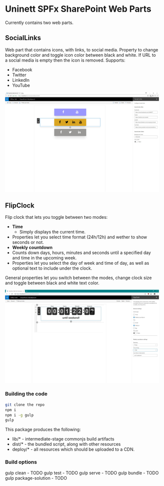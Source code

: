 # Uninett SPFx SharePoint Web Parts

Currently contains two web parts.

## SocialLinks

Web part that contains icons, with links, to social media. Property to change background color and toggle icon color between black and white. If URL to a social media is empty then the icon is removed. Supports:
- Facebook
- Twitter
- LinkedIn
- YouTube

![spfx-uninett-webparts-social_links](/readme-images/spfx-uninett-webparts-social_links.jpg)

## FlipClock

Flip clock that lets you toggle between two modes:

- **Time**
  - Simply displays the current time.
 - Properties let you select time format (24h/12h) and wether to show seconds or not.
- **Weekly countdown**
 - Counts down days, hours, minutes and seconds until a specified day and time in the upcoming week.
 - Properties let you select the day of week and time of day, as well as optional text to include under the clock.

General properties let you switch between the modes, change clock size and toggle between black and white text color.

![spfx-uninett-webparts-flipclock](/readme-images/spfx-uninett-webparts-flipclock.jpg)

### Building the code

```bash
git clone the repo
npm i
npm i -g gulp
gulp
```

This package produces the following:

* lib/* - intermediate-stage commonjs build artifacts
* dist/* - the bundled script, along with other resources
* deploy/* - all resources which should be uploaded to a CDN.

### Build options

gulp clean - TODO
gulp test - TODO
gulp serve - TODO
gulp bundle - TODO
gulp package-solution - TODO
